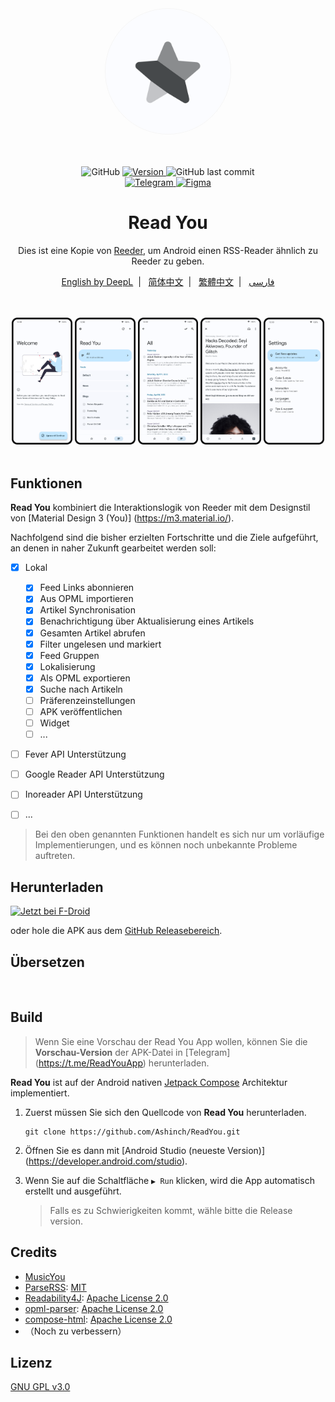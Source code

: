 <div align="center">
    <img width="200" height="200" style="display: block; border: 1px solid #f5f5f5; border-radius: 9999px;" src="./fastlane/metadata/android/en-US/images/icon.png">
</div>

<br>
<br>
<br>

<div align="center">
    <img alt="GitHub" src="https://img.shields.io/github/license/Ashinch/ReadYou?color=c3e7ff&style=flat-square">
    <a target="_blank" href="https://github.com/Ashinch/ReadYou/releases">
        <img alt="Version" src="https://img.shields.io/github/v/release/Ashinch/ReadYou?color=c3e7ff&label=version&style=flat-square">
    </a>
    <img alt="GitHub last commit" src="https://img.shields.io/github/last-commit/Ashinch/ReadYou?color=c3e7ff&style=flat-square">
    <br>
    <a target="_blank" href="https://t.me/ReadYouApp">
        <img alt="Telegram" src="https://img.shields.io/badge/Telegram-ReadYouApp-c3e7ff?logo=telegram&style=flat-square">
    </a>
    <a target="_blank" href="https://www.figma.com/file/ViBW8GbUgkTMmK6a80h8X1/Read-You?node-id=7028%3A23673">
        <img alt="Figma" src="https://img.shields.io/badge/Figma-ReadYou-c3e7ff?logo=figma&style=flat-square">
    </a>
</div>

<div align="center">
    <h1>Read You</h1>
    <p>Dies ist eine Kopie von <a href="https://reederapp.com/">Reeder</a>, um Android einen RSS-Reader ähnlich zu Reeder zu geben.</p>
    <p><a target="_blank" href="https://github.com/Ashinch/ReadYou/blob/main/README.md">English by DeepL</a>&nbsp;&nbsp;|&nbsp;&nbsp;
    <a target="_blank" href="https://github.com/Ashinch/ReadYou/blob/main/README-zh-CN.md">简体中文</a>&nbsp;&nbsp;|&nbsp;&nbsp;
    <a target="_blank" href="https://github.com/Ashinch/ReadYou/blob/main/README-zh-TW.md">繁體中文</a>&nbsp;&nbsp;|&nbsp;&nbsp;
    <a target="_blank" href="https://github.com/Ashinch/ReadYou/blob/main/README-fa.md">فارسی</a></p>
    <br/>
    <br/>
    <img src="./fastlane/metadata/android/de-DE/images/startup.png" width="19.2%" alt="startup" />
    <img src="./fastlane/metadata/android/de-DE/images/feeds.png" width="19.2%" alt="startup" />
    <img src="./fastlane/metadata/android/de-DE/images/flow.png" width="19.2%" alt="startup" />
    <img src="./fastlane/metadata/android/de-DE/images/read.png" width="19.2%" alt="startup" />
    <img src="./fastlane/metadata/android/de-DE/images/settings.png" width="19.2%" alt="startup" />
    <br/>
    <br/>
</div>

## Funktionen

**Read You** kombiniert die Interaktionslogik von Reeder mit dem Designstil von [Material Design 3 (You)] (https://m3.material.io/).

Nachfolgend sind die bisher erzielten Fortschritte und die Ziele aufgeführt, an denen in naher Zukunft gearbeitet werden soll:

-   [x] Lokal

    -   [x] Feed Links abonnieren
    -   [x] Aus OPML importieren
    -   [x] Artikel Synchronisation
    -   [x] Benachrichtigung über Aktualisierung eines Artikels
    -   [x] Gesamten Artikel abrufen
    -   [x] Filter ungelesen und markiert
    -   [x] Feed Gruppen
    -   [x] Lokalisierung
    -   [x] Als OPML exportieren
    -   [x] Suche nach Artikeln
    -   [ ] Präferenzeinstellungen
    -   [ ] APK veröffentlichen
    -   [ ] Widget
    -   [ ] ...

-   [ ] Fever API Unterstützung
-   [ ] Google Reader API Unterstützung
-   [ ] Inoreader API Unterstützung
-   [ ] ...

> Bei den oben genannten Funktionen handelt es sich nur um vorläufige Implementierungen, und es können noch unbekannte Probleme auftreten.

## Herunterladen

[<img src="https://fdroid.gitlab.io/artwork/badge/get-it-on-de.png"
     alt="Jetzt bei F-Droid"
     height="80">](https://f-droid.org/packages/me.ash.reader/)

oder hole die APK aus dem [GitHub Releasebereich](https://github.com/Ashinch/ReadYou/releases).

## Übersetzen

<a target="_blank" href="https://hosted.weblate.org/engage/readyou/">
<img src="https://hosted.weblate.org/widgets/readyou/-/287x66-white.png" alt="" />
</a>

## Build

> Wenn Sie eine Vorschau der Read You App wollen, können Sie die **Vorschau-Version** der APK-Datei in [Telegram] (https://t.me/ReadYouApp) herunterladen.

**Read You** ist auf der Android nativen [Jetpack Compose](https://developer.android.com/jetpack/compose) Architektur implementiert.

1. Zuerst müssen Sie sich den Quellcode von **Read You** herunterladen.

    ```shell
    git clone https://github.com/Ashinch/ReadYou.git
    ```

2. Öffnen Sie es dann mit [Android Studio (neueste Version)] (https://developer.android.com/studio).

3. Wenn Sie auf die Schaltfläche `▶ Run` klicken, wird die App automatisch erstellt und ausgeführt.

    > Falls es zu Schwierigkeiten kommt, wähle bitte die Release version.

## Credits

-   [MusicYou](https://github.com/Kyant0/MusicYou)
-   [ParseRSS](https://github.com/muhrifqii/ParseRSS): [MIT](https://github.com/muhrifqii/ParseRSS/blob/master/LICENSE)
-   [Readability4J](https://github.com/dankito/Readability4J): [Apache License 2.0](https://github.com/dankito/Readability4J/blob/master/LICENSE)
-   [opml-parser](https://github.com/mdewilde/opml-parser): [Apache License 2.0](https://github.com/mdewilde/opml-parser/blob/master/LICENSE)
-   [compose-html](https://github.com/ireward/compose-html): [Apache License 2.0](https://github.com/ireward/compose-html/blob/main/LICENSE.txt)
-   （Noch zu verbessern）

## Lizenz

[GNU GPL v3.0](https://github.com/Ashinch/ReadYou/blob/main/LICENSE)
